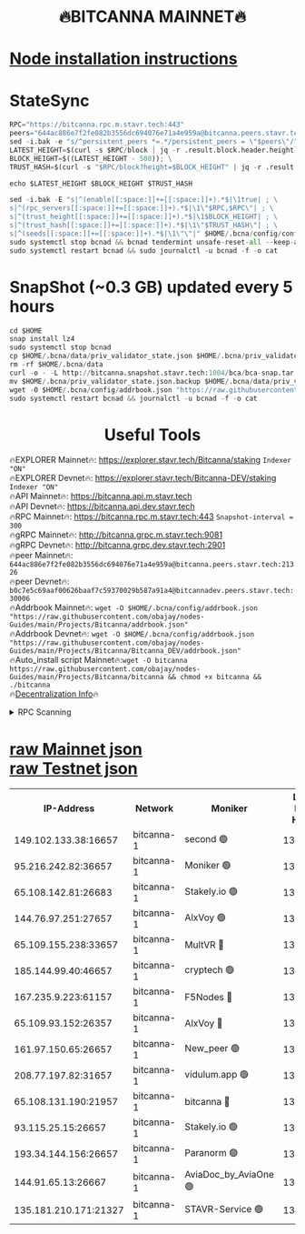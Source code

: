 <h1 align="center"> 🔥BITCANNA MAINNET🔥</h1>


[Node installation instructions](https://github.com/obajay/nodes-Guides/tree/main/Projects/Bitcanna)
=

# StateSync
```python
RPC="https://bitcanna.rpc.m.stavr.tech:443"
peers="644ac886e7f2fe082b3556dc694076e71a4e959a@bitcanna.peers.stavr.tech:21326"
sed -i.bak -e "s/^persistent_peers *=.*/persistent_peers = \"$peers\"/" $HOME/.bcna/config/config.toml
LATEST_HEIGHT=$(curl -s $RPC/block | jq -r .result.block.header.height); \
BLOCK_HEIGHT=$((LATEST_HEIGHT - 500)); \
TRUST_HASH=$(curl -s "$RPC/block?height=$BLOCK_HEIGHT" | jq -r .result.block_id.hash)

echo $LATEST_HEIGHT $BLOCK_HEIGHT $TRUST_HASH

sed -i.bak -E "s|^(enable[[:space:]]+=[[:space:]]+).*$|\1true| ; \
s|^(rpc_servers[[:space:]]+=[[:space:]]+).*$|\1\"$RPC,$RPC\"| ; \
s|^(trust_height[[:space:]]+=[[:space:]]+).*$|\1$BLOCK_HEIGHT| ; \
s|^(trust_hash[[:space:]]+=[[:space:]]+).*$|\1\"$TRUST_HASH\"| ; \
s|^(seeds[[:space:]]+=[[:space:]]+).*$|\1\"\"|" $HOME/.bcna/config/config.toml
sudo systemctl stop bcnad && bcnad tendermint unsafe-reset-all --keep-addr-book
sudo systemctl restart bcnad && sudo journalctl -u bcnad -f -o cat
```
# SnapShot (~0.3 GB) updated every 5 hours
```python
cd $HOME
snap install lz4
sudo systemctl stop bcnad
cp $HOME/.bcna/data/priv_validator_state.json $HOME/.bcna/priv_validator_state.json.backup
rm -rf $HOME/.bcna/data
curl -o - -L http://bitcanna.snapshot.stavr.tech:1004/bca/bca-snap.tar.lz4 | lz4 -c -d - | tar -x -C $HOME/.bcna --strip-components 2
mv $HOME/.bcna/priv_validator_state.json.backup $HOME/.bcna/data/priv_validator_state.json
wget -O $HOME/.bcna/config/addrbook.json "https://raw.githubusercontent.com/obajay/nodes-Guides/main/Projects/Bitcanna/addrbook.json"
sudo systemctl restart bcnad && journalctl -u bcnad -f -o cat
```

 <h1 align="center"> Useful Tools</h1>

🔥EXPLORER Mainnet🔥:    https://explorer.stavr.tech/Bitcanna/staking          `Indexer "ON"` \
🔥EXPLORER Devnet🔥:     https://explorer.stavr.tech/Bitcanna-DEV/staking     `Indexer "ON"` \
🔥API Mainnet🔥:         https://bitcanna.api.m.stavr.tech \
🔥API Devnet🔥:          https://bitcanna.api.dev.stavr.tech \
🔥RPC Mainnet🔥:         https://bitcanna.rpc.m.stavr.tech:443         `Snapshot-interval = 300` \
🔥gRPC Mainnet🔥:        http://bitcanna.grpc.m.stavr.tech:9081 \
🔥gRPC Devnet🔥:         http://bitcanna.grpc.dev.stavr.tech:2901 \
🔥peer Mainnet🔥:        `644ac886e7f2fe082b3556dc694076e71a4e959a@bitcanna.peers.stavr.tech:21326` \
🔥peer Devnet🔥:         `b0c7e5c69aaf00626baaf7c59370029b587a91a4@bitcannadev.peers.stavr.tech:30006` \
🔥Addrbook Mainnet🔥:    ```wget -O $HOME/.bcna/config/addrbook.json "https://raw.githubusercontent.com/obajay/nodes-Guides/main/Projects/Bitcanna/addrbook.json"``` \
🔥Addrbook Devnet🔥:    ```wget -O $HOME/.bcna/config/addrbook.json "https://raw.githubusercontent.com/obajay/nodes-Guides/main/Projects/Bitcanna/Bitcanna_DEV/addrbook.json"``` \
🔥Auto_install script Mainnet🔥:```wget -O bitcanna https://raw.githubusercontent.com/obajay/nodes-Guides/main/Projects/Bitcanna/bitcanna && chmod +x bitcanna && ./bitcanna``` \
🔥[Decentralization Info](https://github.com/obajay/StateSync-snapshots/tree/main/Projects/Bitcanna/Decentralization)🔥


<details>
<summary>RPC Scanning</summary>

<h2 align="center"> We scan nodes in real time every 4 hours. And we provide the final result of RPC endpoints.
We cannot influence the operation of these nodes in any way. </h2>


```python
If Voting Power is higher than 0 --> then the Node is a validator of the network and may be subject to attack and be a potential threat to the chain.
```
```python
We marked such validators with a red symbol
```

</details>

[raw Mainnet json](https://rpc-check.bcam.stavr.tech/bcam/rpc-bcam-result.json) \
[raw Testnet json](https://github.com/obajay/StateSync-snapshots/tree/main/Projects/Bitcanna/Rpc-Check-Testnet)
=



<table><tr><th>IP-Address</th><th>Network</th><th>Moniker</th><th>Latest Block Height</th><th>Earliest Block Height</th><th>Catching Up</th><th>Tx Index</th><th>Voting Power</th><th>Scan Time</th></tr><tr><td>149.102.133.38:16657</td><td>bitcanna-1</td><td>second 🟢</td><td>13090071</td><td>1</td><td>False</td><td>on</td><td>0</td><td>2024-03-20T04:09:52.408942457UTC</td></tr><tr><td>95.216.242.82:36657</td><td>bitcanna-1</td><td>Moniker 🟢</td><td>13090061</td><td>5776907</td><td>False</td><td>on</td><td>0</td><td>2024-03-20T04:08:51.037924827UTC</td></tr><tr><td>65.108.142.81:26683</td><td>bitcanna-1</td><td>Stakely.io 🟢</td><td>13090065</td><td>6152001</td><td>False</td><td>on</td><td>0</td><td>2024-03-20T04:09:14.236242129UTC</td></tr><tr><td>144.76.97.251:27657</td><td>bitcanna-1</td><td>AlxVoy 🟢</td><td>13090070</td><td>8805201</td><td>False</td><td>on</td><td>0</td><td>2024-03-20T04:09:41.826506325UTC</td></tr><tr><td>65.109.155.238:33657</td><td>bitcanna-1</td><td>MultVR 🔴</td><td>13090066</td><td>9933415</td><td>False</td><td>on</td><td>352596</td><td>2024-03-20T04:09:19.730761654UTC</td></tr><tr><td>185.144.99.40:46657</td><td>bitcanna-1</td><td>cryptech 🟢</td><td>13090060</td><td>11528001</td><td>False</td><td>on</td><td>0</td><td>2024-03-20T04:08:46.633967164UTC</td></tr><tr><td>167.235.9.223:61157</td><td>bitcanna-1</td><td>F5Nodes 🔴</td><td>13090066</td><td>12084001</td><td>False</td><td>on</td><td>570</td><td>2024-03-20T04:09:22.021849440UTC</td></tr><tr><td>65.109.93.152:26357</td><td>bitcanna-1</td><td>AlxVoy 🔴</td><td>13090072</td><td>12109301</td><td>False</td><td>on</td><td>1391929</td><td>2024-03-20T04:09:52.961087907UTC</td></tr><tr><td>161.97.150.65:26657</td><td>bitcanna-1</td><td>New_peer 🟢</td><td>13090065</td><td>12254001</td><td>False</td><td>on</td><td>0</td><td>2024-03-20T04:09:14.550743426UTC</td></tr><tr><td>208.77.197.82:31657</td><td>bitcanna-1</td><td>vidulum.app 🟢</td><td>13090065</td><td>12386934</td><td>False</td><td>on</td><td>0</td><td>2024-03-20T04:09:17.329734526UTC</td></tr><tr><td>65.108.131.190:21957</td><td>bitcanna-1</td><td>bitcanna 🔴</td><td>13090067</td><td>12990067</td><td>False</td><td>on</td><td>420020</td><td>2024-03-20T04:09:26.413422591UTC</td></tr><tr><td>93.115.25.15:26657</td><td>bitcanna-1</td><td>Stakely.io 🟢</td><td>13090064</td><td>13004569</td><td>False</td><td>on</td><td>0</td><td>2024-03-20T04:09:09.869812945UTC</td></tr><tr><td>193.34.144.156:26657</td><td>bitcanna-1</td><td>Paranorm 🟢</td><td>13090067</td><td>13042501</td><td>False</td><td>on</td><td>0</td><td>2024-03-20T04:09:28.712203636UTC</td></tr><tr><td>144.91.65.13:26667</td><td>bitcanna-1</td><td>AviaDoc_by_AviaOne 🟢</td><td>13090068</td><td>13086901</td><td>False</td><td>on</td><td>0</td><td>2024-03-20T04:09:37.205966642UTC</td></tr><tr><td>135.181.210.171:21327</td><td>bitcanna-1</td><td>STAVR-Service 🟢</td><td>13090070</td><td>13089101</td><td>False</td><td>on</td><td>0</td><td>2024-03-20T04:09:41.580792911UTC</td></tr></table>
